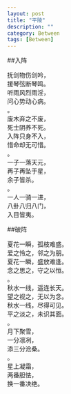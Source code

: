 ```yaml
---
layout: post
title: "平陵"
description: ""
category: Between
tags: [Between]
---
```


##入阵

抚剑物伤剑吟，  
援琴弦断琴鸣。  
听雨风烈雨淫，  
问心势动心病。  
。  
废木弃之不废，  
死士阴养不死。  
入阵只身不入，  
惜命却无可惜。  
。  
一子一落天元，  
再子再坠于星，  
余子皆杀。  
。  
一人一骑一进，  
八卦八归八门，  
入目皆夷。  

##破阵

夏花一瞬，孤枝难盛。  
爱之怜之，邻之为朋。  
夏花一瞬，盛放难逢。  
念之思之，守之以恒。  
。  
秋水一线，遥连长天。  
望之视之，无以为念。  
秋水一线，尽得可见。  
平之淡之，未识其面。  
。  
月下聚雪，  
一分凛冽，  
添三分沧桑。  
。  
星上凝霜，  
两番胆怯，  
换一番决绝。  
